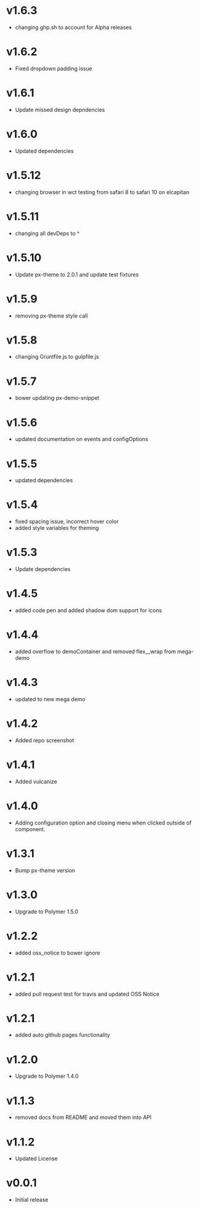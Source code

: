 v1.6.3
==================
* changing ghp.sh to account for Alpha releases

v1.6.2
==================
* Fixed dropdown padding issue

v1.6.1
==================
* Update missed design depndencies

v1.6.0
==================
* Updated dependencies

v1.5.12
==================
* changing browser in wct testing from safari 8 to safari 10 on elcapitan

v1.5.11
==================
* changing all devDeps to ^

v1.5.10
==================
* Update px-theme to 2.0.1 and update test fixtures

v1.5.9
==================
* removing px-theme style call


v1.5.8
==================
* changing Gruntfile.js to gulpfile.js


v1.5.7
==================
* bower updating px-demo-snippet

v1.5.6
==================
* updated documentation on events and configOptions

v1.5.5
==================
* updated dependencies

v1.5.4
==================
* fixed spacing issue, incorrect hover color
* added style variables for theming

v1.5.3
==================
* Update dependencies

v1.4.5
==================
* added code pen and added shadow dom support for icons

v1.4.4
==================
* added overflow to demoContainer and removed flex__wrap from mega-demo

v1.4.3
==================
* updated to new mega demo

v1.4.2
==================
* Added repo screenshot

v1.4.1
==================
* Added vulcanize

v1.4.0
==================
* Adding configuration option and closing menu when clicked outside of component.

v1.3.1
==================
* Bump px-theme version

v1.3.0
==================
* Upgrade to Polymer 1.5.0

v1.2.2
==================
* added oss_notice to bower ignore

v1.2.1
==================
* added pull request test for travis and updated OSS Notice

v1.2.1
==================
* added auto github pages functionality

v1.2.0
==================
* Upgrade to Polymer 1.4.0

v1.1.3
==================
* removed docs from README and moved them into API

v1.1.2
==================
* Updated License

v0.0.1
==================
* Initial release
